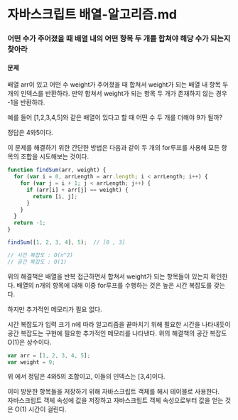 # 자바스크립트 배열-알고리즘.md

### 어떤 수가 주어졌을 때 배열 내의 어떤 항목 두 개를 합쳐야 해당 수가 되는지 찾아라

#### 문제

배열 arr이 있고 어떤 수 weight가 주어졌을 때 합쳐서 weight가 되는 배열 내 항목 두 개의 인덱스를 반환하라. 만약 합쳐서 weight가 되는 항목 두 개가 존재하지 않는 경우 -1을 반환하라.

예를 들어 [1,2,3,4,5]와 같은 배열이 있다고 할 때 어떤 수 두 개를 더해야 9가 될까?

정답은 4와5이다.

이 문제를 해결하기 위한 간단한 방법은 다음과 같이 두 개의 for루프를 사용해 모든 항목의 조합을 시도해보는 것이다.

```Javascript
function findSum(arr, weight) {
  for (var i = 0, arrLength = arr.length; i < arrLength; i++) {
    for (var j = i + 1; j < arrLength; j++) {
      if (arr[i] + arr[j] == weight) {
        return [i, j];
      }
    }
  }
  return -1;
}

findSum([1, 2, 3, 4], 5);  // [0 , 3]

// 시간 복잡도 : O(n^2)
// 공간 복잡도 : O(1)
```

위의 해결책은 배열을 반복 접근하면서 합쳐서 weight가 되는 항목들이 있는지 확인한다.
배열의 n개의 항목에 대해 이중 for루프를 수행하는 것은 높은 시간 복잡도를 갖는다.</br>

하지만 추가적인 메모리가 필요 없다.</br>

시간 복잡도가 입력 크기 n에 따라 알고리즘을 끝마치기 위해 필요한 시간을 나타내듯이 공간 복잡도는 구현에 필요한 추가적인 메모리를 나타낸다.
위의 해결책의 공간 복잡도 O(1)은 상수이다.

```Javascript
var arr = [1, 2, 3, 4, 5];
var weight = 9;
```

위 에서 정답은 4와5의 조합이고, 이들의 인덱스는 [3,4]이다.

이미 방문한 항목들을 저장하기 위해 자바스크립트 객체를 해시 테이블로 사용한다.</br>
자바스크립트 객체 속성에 값을 저장하고 자바스크립트 객체 속성으로부터 값을 얻는 것은 O(1) 시간이 걸린다.
